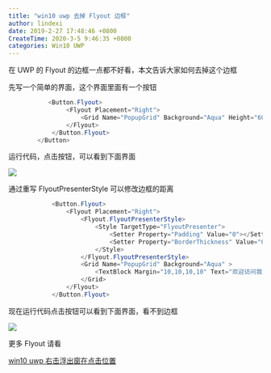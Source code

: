 ```yaml
---
title: "win10 uwp 去掉 Flyout 边框"
author: lindexi
date: 2019-2-27 17:48:46 +0800
CreateTime: 2020-3-5 9:46:35 +0800
categories: Win10 UWP
---
```


在 UWP 的 Flyout 的边框一点都不好看，本文告诉大家如何去掉这个边框

<!--more-->


<!-- csdn -->

先写一个简单的界面，这个界面里面有一个按钮

```csharp
           <Button.Flyout>
                <Flyout Placement="Right">
                    <Grid Name="PopupGrid" Background="Aqua" Height="600" Width="200"/>
                </Flyout>
            </Button.Flyout>
        </Button>
```

运行代码，点击按钮，可以看到下面界面

<!-- ![](image/win10 uwp 去掉 Flyout 边框/win10 uwp 去掉 Flyout 边框0.png) -->

![](http://image.acmx.xyz/lindexi%2F2019227174512312)

通过重写 FlyoutPresenterStyle 可以修改边框的距离

```csharp
            <Button.Flyout>
                <Flyout Placement="Right">
                    <Flyout.FlyoutPresenterStyle>
                        <Style TargetType="FlyoutPresenter">
                            <Setter Property="Padding" Value="0"></Setter>
                            <Setter Property="BorderThickness" Value="0"></Setter>
                        </Style>
                    </Flyout.FlyoutPresenterStyle>
                    <Grid Name="PopupGrid" Background="Aqua" >
                        <TextBlock Margin="10,10,10,10" Text="欢迎访问我博客 https://blog.lindexi.com 里面有大量 UWP 博客"></TextBlock>
                    </Grid>
                </Flyout>
            </Button.Flyout>
```

现在运行代码点击按钮可以看到下面界面，看不到边框

<!-- ![](image/win10 uwp 去掉 Flyout 边框/win10 uwp 去掉 Flyout 边框1.png) -->

![](http://image.acmx.xyz/lindexi%2F2019227174643670)

更多 Flyout 请看

[win10 uwp 右击浮出窗在点击位置](https://blog.lindexi.com/post/win10-uwp-%E5%8F%B3%E5%87%BB%E6%B5%AE%E5%87%BA%E7%AA%97%E5%9C%A8%E7%82%B9%E5%87%BB%E4%BD%8D%E7%BD%AE.html )

